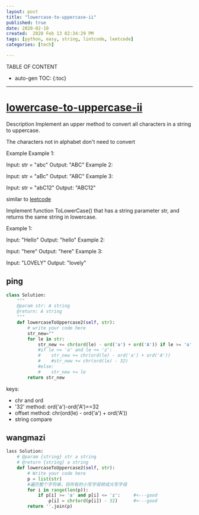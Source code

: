 ```yaml
---
layout: post
title: "lowercase-to-uppercase-ii"
published: true
date: 2020-02-10 
created:  2020 Feb 13 02:34:29 PM
tags: [python, easy, string, lintcode, leetcode]
categories: [tech]

---
```


TABLE OF CONTENT

* auto-gen TOC:
{:toc}

- - -


# [lowercase-to-uppercase-ii](https://www.lintcode.com/problem/lowercase-to-uppercase-ii/description?_from=ladder&&fromId=99)

Description
Implement an upper method to convert all characters in a string to uppercase.

The characters not in alphabet don't need to convert

Example
Example 1:

Input: str = "abc"
Output: "ABC"
Example 2:

Input: str = "aBc"
Output: "ABC"
Example 3:

Input: str = "abC12"
Output: "ABC12"


similar to [leetcode](https://leetcode.com/problems/to-lower-case/description/)

Implement function ToLowerCase() that has a string parameter str, and returns the same string in lowercase.

Example 1:

Input: "Hello"
Output: "hello"
Example 2:

Input: "here"
Output: "here"
Example 3:

Input: "LOVELY"
Output: "lovely"

## ping

```python
class Solution:
    """
    @param str: A string
    @return: A string
    """
    def lowercaseToUppercase2(self, str):
        # write your code here
        str_new=""
        for le in str:
            str_new += chr(ord(le) - ord('a') + ord('A')) if le >= 'a' and le <= 'z' else le
            #if le >= 'a' and le <= 'z':
            #    str_new += chr(ord(le) - ord('a') + ord('A'))
            #    #str_new += chr(ord(le) - 32)
            #else:
            #    str_new += le
        return str_new
```

keys:

- chr and ord
- '32' method: ord('a')-ord('A')==32
- offset method: chr(ord(le) - ord('a') + ord('A'))
- string compare

## wangmazi

```python
lass Solution:
    # @param {string} str a string
    # @return {string} a string
    def lowercaseToUppercase2(self, str):
        # Write your code here
        p = list(str)
        #遍历整个字符串，将所有的小写字母转成大写字母
        for i in range(len(p)):
            if p[i] >= 'a' and p[i] <= 'z':     #<---good
                p[i] = chr(ord(p[i]) - 32)      #<---good
        return ''.join(p)
```

